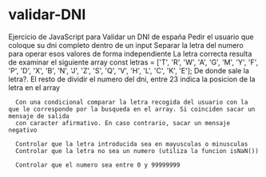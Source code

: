 # validar-DNI
Ejercicio de JavaScript para Validar un DNI de españa
      Pedir el usuario que coloque su dni completo dentro de un input
      Separar la letra del numero para operar esos valores de forma independiente
      La letra correcta resulta de examinar el siguiente array
      const letras = ['T', 'R', 'W', 'A', 'G', 'M', 'Y', 'F', 'P', 'D', 'X', 'B', 'N', 'J', 'Z', 'S', 'Q', 'V', 'H', 'L', 'C', 'K', 'E'];
      De donde sale la letra?. El resto de dividir el numero del dni, entre 23 indica la posicion de la letra en el array

      Con una condicional comparar la letra recogida del usuario con la que le corresponde por la busqueda en el array. Si coinciden sacar un mensaje de salida
      con caracter afirmativo. En caso contrario, sacar un mensaje negativo

      Controlar que la letra introducida sea en mayusculas o minusculas
      Controlar que la letra no sea un numero (utiliza la funcion isNaN())
              
      Controlar que el numero sea entre 0 y 99999999
      

      
